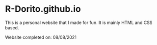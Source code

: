 # R-Dorito.github.io

This is a personal website that I made for fun.
It is mainly HTML and CSS based.

Website completed on: 08/08/2021
